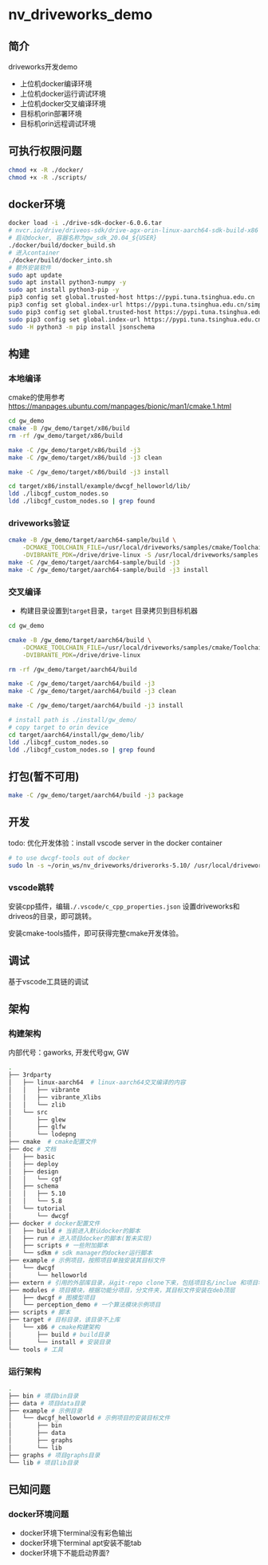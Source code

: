 # nv_driveworks_demo

## 简介

driveworks开发demo

- 上位机docker编译环境
- 上位机docker运行调试环境
- 上位机docker交叉编译环境
- 目标机orin部署环境
- 目标机orin远程调试环境

## 可执行权限问题

```sh
chmod +x -R ./docker/
chmod +x -R ./scripts/
```

## docker环境

```sh
docker load -i ./drive-sdk-docker-6.0.6.tar
# nvcr.io/drive/driveos-sdk/drive-agx-orin-linux-aarch64-sdk-build-x86   6.0.6.0-0004               2a61be9dd0a0   8 weeks ago    54.1GB
# 启动docker, 容器名称为gw_sdk_20.04_${USER}
./docker/build/docker_build.sh
# 进入container
./docker/build/docker_into.sh
# 额外安装软件
sudo apt update
sudo apt install python3-numpy -y
sudo apt install python3-pip -y
pip3 config set global.trusted-host https://pypi.tuna.tsinghua.edu.cn
pip3 config set global.index-url https://pypi.tuna.tsinghua.edu.cn/simple
sudo pip3 config set global.trusted-host https://pypi.tuna.tsinghua.edu.cn
sudo pip3 config set global.index-url https://pypi.tuna.tsinghua.edu.cn/simple
sudo -H python3 -m pip install jsonschema
```

## 构建

### 本地编译

cmake的使用参考<https://manpages.ubuntu.com/manpages/bionic/man1/cmake.1.html>

```sh
cd gw_demo
cmake -B /gw_demo/target/x86/build
rm -rf /gw_demo/target/x86/build

make -C /gw_demo/target/x86/build -j3
make -C /gw_demo/target/x86/build -j3 clean

make -C /gw_demo/target/x86/build -j3 install

cd target/x86/install/example/dwcgf_helloworld/lib/
ldd ./libcgf_custom_nodes.so
ldd ./libcgf_custom_nodes.so | grep found
```

### driveworks验证

```sh
cmake -B /gw_demo/target/aarch64-sample/build \
    -DCMAKE_TOOLCHAIN_FILE=/usr/local/driveworks/samples/cmake/Toolchain-V5L.cmake \
    -DVIBRANTE_PDK=/drive/drive-linux -S /usr/local/driveworks/samples
make -C /gw_demo/target/aarch64-sample/build -j3
make -C /gw_demo/target/aarch64-sample/build -j3 install
```

### 交叉编译

- 构建目录设置到`target`目录，`target` 目录拷贝到目标机器

```sh
cd gw_demo

cmake -B /gw_demo/target/aarch64/build \
    -DCMAKE_TOOLCHAIN_FILE=/usr/local/driveworks/samples/cmake/Toolchain-V5L.cmake \
    -DVIBRANTE_PDK=/drive/drive-linux

rm -rf /gw_demo/target/aarch64/build

make -C /gw_demo/target/aarch64/build -j3
make -C /gw_demo/target/aarch64/build -j3 clean

make -C /gw_demo/target/aarch64/build -j3 install

# install path is ./install/gw_demo/
# copy target to orin device
cd target/aarch64/install/gw_demo/lib/
ldd ./libcgf_custom_nodes.so
ldd ./libcgf_custom_nodes.so | grep found
```

## 打包(暂不可用)

```sh
make -C /gw_demo/target/aarch64/build -j3 package
```

## 开发

todo: 优化开发体验：install vscode server in the docker container

```sh
# to use dwcgf-tools out of docker
sudo ln -s ~/orin_ws/nv_driveworks/driverorks-5.10/ /usr/local/driveworks
```

### vscode跳转

安装cpp插件，编辑`./.vscode/c_cpp_properties.json` 设置driveworks和driveos的目录，即可跳转。

安装cmake-tools插件，即可获得完整cmake开发体验。

## 调试

基于vscode工具链的调试

## 架构

### 构建架构

内部代号：gaworks, 开发代号gw, GW

```sh
.
├── 3rdparty
│   ├── linux-aarch64  # linux-aarch64交叉编译的内容
│   │   ├── vibrante
│   │   ├── vibrante_Xlibs
│   │   └── zlib
│   └── src
│       ├── glew
│       ├── glfw
│       └── lodepng
├── cmake  # cmake配置文件
├── doc # 文档
│   ├── basic
│   ├── deploy
│   ├── design
│   │   └── cgf
│   ├── schema
│   │   ├── 5.10
│   │   └── 5.8
│   └── tutorial
│       └── dwcgf
├── docker # docker配置文件
│   ├── build # 当前进入默认docker的脚本
│   ├── run # 进入项目docker的脚本(暂未实现)
│   ├── scripts # 一些附加脚本
│   └── sdkm # sdk manager的docker运行脚本
├── example # 示例项目，按照项目单独安装其目标文件
│   └── dwcgf
│       └── helloworld
├── extern # 引用的外部库目录，从git-repo clone下来，包括项目名/inclue 和项目名/lib 以及对应的cmake
├── modules # 项目模块，根据功能分项目，分文件夹，其目标文件安装在deb顶层
│   ├── dwcgf # 图模型项目
│   └── perception_demo # 一个算法模块示例项目
├── scripts # 脚本
├── target # 目标目录，该目录不上库
│   └── x86 # cmake构建架构
│       ├── build # build目录
│       └── install # 安装目录
└── tools # 工具
```

### 运行架构

```sh
.
├── bin # 项目bin目录
├── data # 项目data目录
├── example # 示例目录
│   └── dwcgf_helloworld # 示例项目的安装目标文件
│       ├── bin
│       ├── data
│       ├── graphs
│       └── lib
├── graphs # 项目graphs目录
└── lib # 项目lib目录
```

## 已知问题

### docker环境问题

- docker环境下terminal没有彩色输出
- docker环境下terminal apt安装不能tab
- docker环境下不能启动界面?
